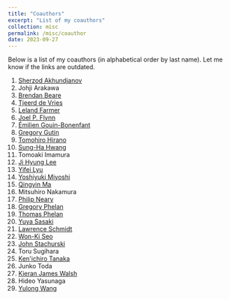 ```yaml
---
title: "Coauthors"
excerpt: "List of my coauthors"
collection: misc
permalink: /misc/coauthor
date: 2023-09-27
---
```


Below is a list of my coauthors (in alphabetical order by last name). Let me know if the links are outdated. 

 1. [Sherzod Akhundjanov](https://sites.google.com/site/sherzodba/)
 3. Johji Arakawa
 4. [Brendan Beare](https://www.brendanbeare.com/)
 5. [Tjeerd de Vries](https://tdevries1.github.io/)
 6. [Leland Farmer](https://www.lelandfarmer.com/)
 7. [Joel P. Flynn](https://economics.mit.edu/grad/jpflynn)
 8. [Émilien Gouin-Bonenfant](https://sites.google.com/view/emilien)
 9. [Gregory Gutin](https://pure.royalholloway.ac.uk/portal/en/persons/gregory-gutin(6b1b6d2e-2ebd-4bc0-8d8b-f258381c1f44).html)
 10. [Tomohiro Hirano](https://sites.google.com/site/tomohih/)
 11. [Sung-Ha Hwang](https://sites.google.com/site/sunghahome/)
 12. Tomoaki Imamura
 13. [Ji Hyung Lee](https://sites.google.com/site/jihyung412/)
 14. [Yifei Lyu](https://sites.google.com/view/yifeilyu)
 15. [Yoshiyuki Miyoshi](https://www.rieti.go.jp/users/miyoshi-yoshiyuki/index_en.html)
 16. [Qingyin Ma](https://qingyin-ma.github.io/)
 17. Mitsuhiro Nakamura
 18. [Philip Neary](https://sites.google.com/site/prneary/)
 19. [Gregory Phelan](https://sites.google.com/site/gregoryphelan/)
 20. [Thomas Phelan](https://sites.google.com/a/umn.edu/thomasphelan/)
 21. [Yuya Sasaki](https://sites.google.com/site/yuyasasaki/)
 22. [Lawrence Schmidt](https://sites.google.com/site/lawrencedwschmidt/home)
 23. [Won-Ki Seo](https://sites.google.com/site/wkseo86/)
 24. [John Stachurski](https://johnstachurski.net/)
 25. Toru Sugihara
 26. [Ken'ichiro Tanaka](https://kentanakadpp.github.io/)
 27. Junko Toda
 28. [Kieran James Walsh](https://sites.google.com/site/kieranjameswalsh/)
 29. Hideo Yasunaga
 30. [Yulong Wang](https://sites.google.com/site/yulongwanghome/)
